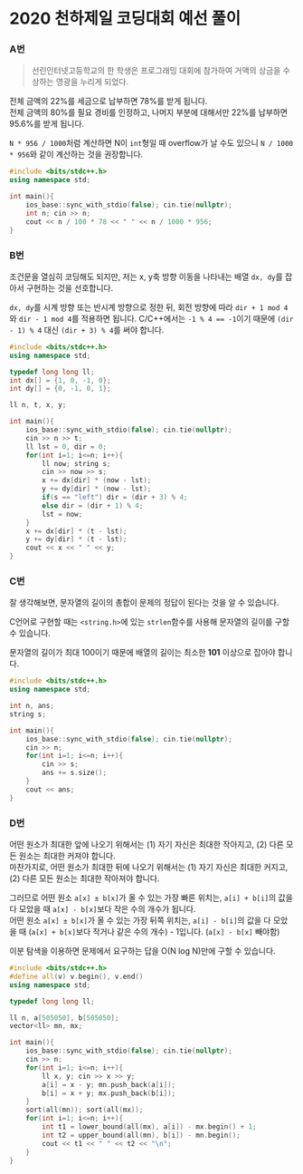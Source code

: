 # 2020 천하제일 코딩대회 예선 풀이

### A번

> 선린인터넷고등학교의 한 학생은 프로그래밍 대회에 참가하여 거액의 상금을 수상하는 영광을 누리게 되었다.

전체 금액의 22%를 세금으로 납부하면 78%를 받게 됩니다.<br>전체 금액의 80%를 필요 경비를 인정하고, 나머지 부분에 대해서만 22%를 납부하면 95.6%를 받게 됩니다.

`N * 956 / 1000`처럼 계산하면 N이 `int`형일 때 overflow가 날 수도 있으니 `N / 1000 * 956`와 같이 계산하는 것을 권장합니다.

```cpp
#include <bits/stdc++.h>
using namespace std;

int main(){
    ios_base::sync_with_stdio(false); cin.tie(nullptr);
    int n; cin >> n;
    cout << n / 100 * 78 << " " << n / 1000 * 956;
}
```

### B번

조건문을 열심히 코딩해도 되지만, 저는 x, y축 방향 이동을 나타내는 배열 `dx, dy`를 잡아서 구현하는 것을 선호합니다.

`dx, dy`를 시계 방향 또는 반시계 방향으로 정한 뒤, 회전 방향에 따라 `dir + 1 mod 4`와 `dir - 1 mod 4`를 적용하면 됩니다. C/C++에서는  `-1 % 4 == -1`이기 때문에 `(dir - 1) % 4` 대신 `(dir + 3) % 4`를 써야 합니다.

```cpp
#include <bits/stdc++.h>
using namespace std;

typedef long long ll;
int dx[] = {1, 0, -1, 0};
int dy[] = {0, -1, 0, 1};

ll n, t, x, y;

int main(){
    ios_base::sync_with_stdio(false); cin.tie(nullptr);
    cin >> n >> t;
    ll lst = 0, dir = 0;
    for(int i=1; i<=n; i++){
        ll now; string s;
        cin >> now >> s;
        x += dx[dir] * (now - lst);
        y += dy[dir] * (now - lst);
        if(s == "left") dir = (dir + 3) % 4;
        else dir = (dir + 1) % 4;
        lst = now;
    }
    x += dx[dir] * (t - lst);
    y += dy[dir] * (t - lst);
    cout << x << " " << y;
}
```

### C번

잘 생각해보면, 문자열의 길이의 총합이 문제의 정답이 된다는 것을 알 수 있습니다.

C언어로 구현할 때는 `<string.h>`에 있는 `strlen`함수를 사용해 문자열의 길이를 구할 수 있습니다.

문자열의 길이가 최대 100이기 때문에 배열의 길이는 최소한 **101** 이상으로 잡아야 합니다.

```cpp
#include <bits/stdc++.h>
using namespace std;

int n, ans;
string s;

int main(){
    ios_base::sync_with_stdio(false); cin.tie(nullptr);
    cin >> n;
    for(int i=1; i<=n; i++){
        cin >> s;
        ans += s.size();
    }
    cout << ans;
}
```

### D번

어떤 원소가 최대한 앞에 나오기 위해서는 (1) 자기 자신은 최대한 작아지고, (2) 다른 모든 원소는 최대한 커져야 합니다.<br>마찬가지로, 어떤 원소가 최대한 뒤에 나오기 위해서는 (1) 자기 자신은 최대한 커지고, (2) 다른 모든 원소는 최대한 작아져야 합니다.

그러므로 어떤 원소 `a[x] ± b[x]`가 올 수 있는 가장 빠른 위치는, `a[i] + b[i]`의 값을 다 모았을 때 `a[x] - b[x]`보다 작은 수의 개수가 됩니다.<br>어떤 원소 `a[x] ± b[x]`가 올 수 있는 가장 뒤쪽 위치는, `a[i] - b[i]`의 값을 다 모았을 때 (`a[x] + b[x]`보다 작거나 같은 수의 개수) - 1입니다. (`a[x] - b[x]` 빼야함)

이분 탐색을 이용하면 문제에서 요구하는 답을 O(N log N)만에 구할 수 있습니다.

```cpp
#include <bits/stdc++.h>
#define all(v) v.begin(), v.end()
using namespace std;

typedef long long ll;

ll n, a[505050], b[505050];
vector<ll> mn, mx;

int main(){
    ios_base::sync_with_stdio(false); cin.tie(nullptr);
    cin >> n;
    for(int i=1; i<=n; i++){
        ll x, y; cin >> x >> y;
        a[i] = x - y; mn.push_back(a[i]);
        b[i] = x + y; mx.push_back(b[i]);
    }
    sort(all(mn)); sort(all(mx));
    for(int i=1; i<=n; i++){
        int t1 = lower_bound(all(mx), a[i]) - mx.begin() + 1;
        int t2 = upper_bound(all(mn), b[i]) - mn.begin();
        cout << t1 << " " << t2 << "\n";
    }
}
```

